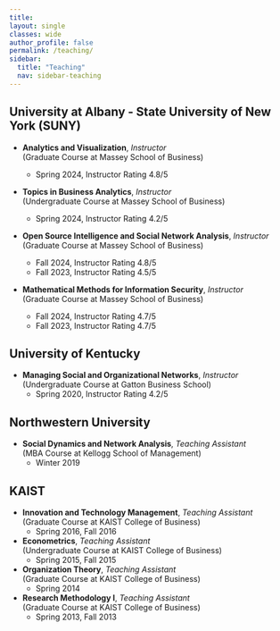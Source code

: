 ```yaml
---
title: 
layout: single
classes: wide
author_profile: false
permalink: /teaching/
sidebar:
  title: "Teaching"
  nav: sidebar-teaching
---
```

## University at Albany - State University of New York (SUNY)

+ **Analytics and Visualization**, *Instructor*  
(Graduate Course at Massey School of Business)
  + Spring 2024, Instructor Rating 4.8/5

+ **Topics in Business Analytics**, *Instructor*  
(Undergraduate Course at Massey School of Business)
  + Spring 2024, Instructor Rating 4.2/5

+ **Open Source Intelligence and Social Network Analysis**, *Instructor*     
(Graduate Course at Massey School of Business)
  + Fall 2024, Instructor Rating 4.8/5
  + Fall 2023, Instructor Rating 4.5/5

+ **Mathematical Methods for Information Security**, *Instructor*     
(Graduate Course at Massey School of Business)
  + Fall 2024, Instructor Rating 4.7/5
  + Fall 2023, Instructor Rating 4.7/5




## University of Kentucky
+ **Managing Social and Organizational Networks**, *Instructor*     
(Undergraduate Course at Gatton Business School)
  + Spring 2020, Instructor Rating 4.2/5


## Northwestern University
+ **Social Dynamics and Network Analysis**, *Teaching Assistant*   
(MBA Course at Kellogg School of Management) 
  + Winter 2019  


## KAIST
+ **Innovation and Technology Management**, *Teaching Assistant*   
(Graduate Course at KAIST College of Business) 
  + Spring 2016, Fall 2016  
+ **Econometrics**, *Teaching Assistant*   
(Undergraduate Course at KAIST College of Business)
  + Spring 2015, Fall 2015  
+ **Organization Theory**, *Teaching Assistant*  
(Graduate Course at KAIST College of Business)
  + Spring 2014  
+ **Research Methodology I**, *Teaching Assistant*    
(Graduate Course at KAIST College of Business)
  + Spring 2013, Fall 2013  
